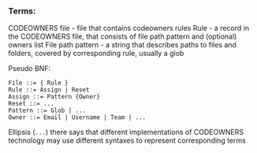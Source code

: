 ### Terms:
CODEOWNERS file - file that contains codeowners rules
Rule - a record in the CODEOWNERS file, that consists of file path pattern and (optional) owners list
File path pattern - a string that describes paths to files and folders, covered by corresponding rule, usually a glob

Pseudo BNF:
```bnf
File ::= { Rule }
Rule ::= Assign | Reset
Assign ::= Pattern {Owner}
Reset ::= ...
Pattern ::= Glob | ...
Owner ::= Email | Username | Team | ...
```
Ellipsis (`...`) there says that different implementations of CODEOWNERS technology may use different syntaxes
to represent corresponding terms
